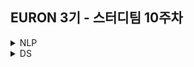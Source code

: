 ## EURON 3기 - 스터디팀 10주차

<details>
<summary>NLP</summary>
<div markdown="1">       

  | 주차 | 내용             | 발표자                               | 발표자료 |
| ---- | ---------------- | ------------------------------------ | -------- |
|  10주차   |   cs224n 9강   |  주연우, 김수한   | [📚]()    |

## Assignment
### 📍 예습과제 

1️⃣ CS224N 9강을 수강하고, 요약 및 정리한 내용을 깃허브에 업로드  
2️⃣ (선택) 질문 사항이나 공유하고 싶은 내용 `Ewha-Euron/2022-02-Euron-NLP` issue에 추가

### 예습과제 제출 방법
  
> 해당 파일을 `master` branch에 업로드하신 후 해당 `master`  branch에서  `pull request` 를 진행해주세요.
  
- 과제 제출 방법
    - 레포: (origin) username/2022-2-Euron-Study-Assignment
    - 브랜치: `master`
    - 해당 주차 브랜치에 과제 업로드하고 Pull Request, 이때 label은 `NLP` , `예습과제`
    
 
### 📍 복습과제
  - 아래 링크에서 'Attention Is All You Need' 논문을 다운받아 읽고 공부하신 후 이해한 내용을 pdf 형식으로 정리해서 제출해주시면 됩니다.
  - 해당 논문은 Transformer 모델이 제일 처음으로 제시되었던 논문으로, Citation 수가 매우 많고 유명한 논문입니다. 거의 교과서처럼 여겨지기도 하는 논문이라 이번 기회에 공부해두시면 많은 공부가 될 것이라고 생각됩니다.
  
    - https://arxiv.org/abs/1706.03762

  
### 복습과제 제출 방법
  
> 해당 파일을 `Week_10` branch에 업로드하신 후 해당 `Week_10`  branch에서  `pull request` 를 진행해주세요.
  
- 과제 제출 방법
    - 레포: (origin) username/2022-2-Euron-Study-Assignment
    - 브랜치: `Week_10`
    - 해당 주차 브랜치에 과제 업로드하고 Pull Request, 이때 label은 `NLP` , `복습과제`

## **Due**

- 10주차 예습과제
    - **10월 31일**까지 제출합니다.
- 10주차 복습과제
    - **11월 7일**까지 제출합니다.

</div>
</details>

<details>
<summary>DS</summary>
<div markdown="1">       

<br />  
  
| 주차 | 내용         | 발표자                       | 발표자료 |
| ---- | ------------ | ---------------------------- | -------- |
| 10    | 필사 - 차원축소 | 차수빈,소예림,황선경 | [📚]()    |


## **Assignment**

### **📍 예습과제 (~10/31)**

1️⃣ [다양한 차원축소 기법들](https://www.kaggle.com/code/shivamb/dataset-decomposition-techniques) 해당 노트북에서 소개된, 책에서 다루지 않은 모델들에 대해 공부하고 정리한 파일을 pdf/ipynb 형식으로 제출해주세요. PCA 변형기법, ICA, factor analysis, t-SNE 등
  
2️⃣ [이미지 데이터 차원축소 mnist 예제](https://www.kaggle.com/code/ohseokkim/the-curse-of-dimensionality-dimension-reduction) 해당 노트북에 대해 공부하고 정리한 파일을 pdf/ipynb 형식으로 제출해주세요. t-SNE, UMAP 과 같은 차원축소를 통한 고차원 데이터 시각화 방법 위주로 정리해주시면 좋을 것 같습니다.
   

  
**예습과제 제출 방법**

> 해당 파일을 `master` branch에 업로드하신 후 해당 `master` branch에서 pull request 를 진행해주세요.
>
  
- 과제 제출 방법
    - 레포: (origin) username/2022-2-Euron-Study-Assignments
    - 브랜치: `master`
    - 해당 주차 브랜치에 과제 업로드하고 Pull Request, 이때 label은 `DS` , `예습과제`
  
  
#### ⭐ 복습과제는 없습니다!


  
### Due 
  
* Preview
  - **10월 31일**까지 제출합니다.



  
</div>
</details>
